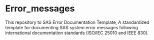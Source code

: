 # Error_messages
This repository to SAS Error Documentation Template, A standardized template for documenting SAS system error messages following international documentation standards (ISO/IEC 25010 and IEEE 830).
